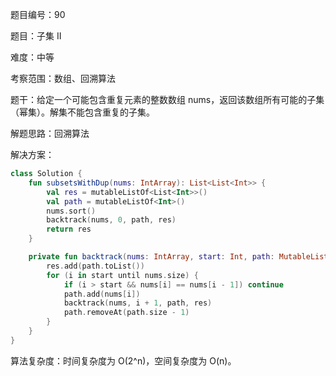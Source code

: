 题目编号：90

题目：子集 II

难度：中等

考察范围：数组、回溯算法

题干：给定一个可能包含重复元素的整数数组 nums，返回该数组所有可能的子集（幂集）。解集不能包含重复的子集。

解题思路：回溯算法

解决方案：

```kotlin
class Solution {
    fun subsetsWithDup(nums: IntArray): List<List<Int>> {
        val res = mutableListOf<List<Int>>()
        val path = mutableListOf<Int>()
        nums.sort()
        backtrack(nums, 0, path, res)
        return res
    }

    private fun backtrack(nums: IntArray, start: Int, path: MutableList<Int>, res: MutableList<List<Int>>) {
        res.add(path.toList())
        for (i in start until nums.size) {
            if (i > start && nums[i] == nums[i - 1]) continue
            path.add(nums[i])
            backtrack(nums, i + 1, path, res)
            path.removeAt(path.size - 1)
        }
    }
}
```

算法复杂度：时间复杂度为 O(2^n)，空间复杂度为 O(n)。
